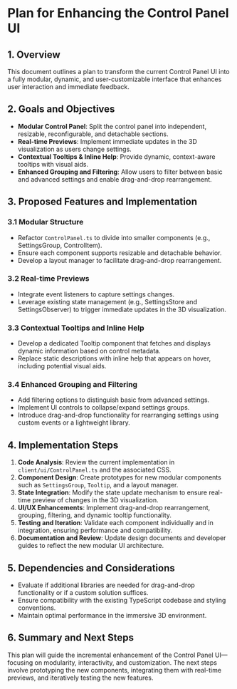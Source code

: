 # Plan for Enhancing the Control Panel UI

## 1. Overview

This document outlines a plan to transform the current Control Panel UI into a fully modular, dynamic, and user-customizable interface that enhances user interaction and immediate feedback.

## 2. Goals and Objectives
- **Modular Control Panel**: Split the control panel into independent, resizable, reconfigurable, and detachable sections.
- **Real-time Previews**: Implement immediate updates in the 3D visualization as users change settings.
- **Contextual Tooltips & Inline Help**: Provide dynamic, context-aware tooltips with visual aids.
- **Enhanced Grouping and Filtering**: Allow users to filter between basic and advanced settings and enable drag-and-drop rearrangement.

## 3. Proposed Features and Implementation

### 3.1 Modular Structure
- Refactor `ControlPanel.ts` to divide into smaller components (e.g., SettingsGroup, ControlItem).
- Ensure each component supports resizable and detachable behavior.
- Develop a layout manager to facilitate drag-and-drop rearrangement.

### 3.2 Real-time Previews
- Integrate event listeners to capture settings changes.
- Leverage existing state management (e.g., SettingsStore and SettingsObserver) to trigger immediate updates in the 3D visualization.

### 3.3 Contextual Tooltips and Inline Help
- Develop a dedicated Tooltip component that fetches and displays dynamic information based on control metadata.
- Replace static descriptions with inline help that appears on hover, including potential visual aids.

### 3.4 Enhanced Grouping and Filtering
- Add filtering options to distinguish basic from advanced settings.
- Implement UI controls to collapse/expand settings groups.
- Introduce drag-and-drop functionality for rearranging settings using custom events or a lightweight library.

## 4. Implementation Steps
1. **Code Analysis**: Review the current implementation in `client/ui/ControlPanel.ts` and the associated CSS.
2. **Component Design**: Create prototypes for new modular components such as `SettingsGroup`, `Tooltip`, and a layout manager.
3. **State Integration**: Modify the state update mechanism to ensure real-time preview of changes in the 3D visualization.
4. **UI/UX Enhancements**: Implement drag-and-drop rearrangement, grouping, filtering, and dynamic tooltip functionality.
5. **Testing and Iteration**: Validate each component individually and in integration, ensuring performance and compatibility.
6. **Documentation and Review**: Update design documents and developer guides to reflect the new modular UI architecture.

## 5. Dependencies and Considerations
- Evaluate if additional libraries are needed for drag-and-drop functionality or if a custom solution suffices.
- Ensure compatibility with the existing TypeScript codebase and styling conventions.
- Maintain optimal performance in the immersive 3D environment.

## 6. Summary and Next Steps
This plan will guide the incremental enhancement of the Control Panel UI—focusing on modularity, interactivity, and customization. The next steps involve prototyping the new components, integrating them with real-time previews, and iteratively testing the new features.